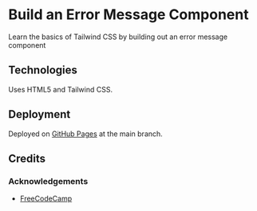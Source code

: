 # Build an Error Message Component

Learn the basics of Tailwind CSS by building out an error message component

## Technologies

Uses HTML5 and Tailwind CSS.

## Deployment

Deployed on [GitHub Pages](https://derektypist.github.io/build-an-error-message-component) at the main branch.

## Credits

### Acknowledgements

- [FreeCodeCamp](https://www.freecodecamp.org)
